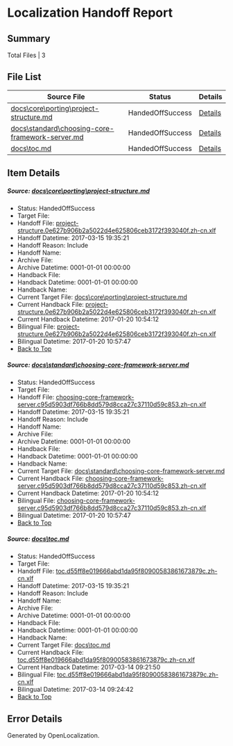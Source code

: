 # <a name='report-top'></a> Localization Handoff Report

## Summary
 Total Files | 3

## File List
 Source File | Status | Details 
 ----------- | ------ | ------- 
 [docs\core\porting\project-structure.md](https://github.com/dotnet/docs/blob/405bac1faa446687a4acdcf2d5536ee31f31f246/docs/core/porting/project-structure.md) | HandedOffSuccess | [Details](#b86693b1d6eed0ff5b8d1831e324354241f2980659)
 [docs\standard\choosing-core-framework-server.md](https://github.com/dotnet/docs/blob/405bac1faa446687a4acdcf2d5536ee31f31f246/docs/standard/choosing-core-framework-server.md) | HandedOffSuccess | [Details](#7151c87d373afce88c83239499ba33980383ab983376)
 [docs\toc.md](https://github.com/dotnet/docs/blob/405bac1faa446687a4acdcf2d5536ee31f31f246/docs/toc.md) | HandedOffSuccess | [Details](#9cbf700444662e225c43b49c2688c104f0b02a1a3442)

## Item Details
##### <a name='b86693b1d6eed0ff5b8d1831e324354241f2980659'></a> Source: [docs\core\porting\project-structure.md](https://github.com/dotnet/docs/blob/405bac1faa446687a4acdcf2d5536ee31f31f246/docs/core/porting/project-structure.md)
* Status: HandedOffSuccess
* Target File: 
* Handoff File: [project-structure.0e627b906b2a5022d4e625806ceb3172f393040f.zh-cn.xlf](https://github.com/dotnet/docs.handoff/blob/1aeac06b3ab43013419f0c9023ad49138ba13469/ol-handoff/dotnet/docs.zh-cn/master/dotnet-core/project-structure.0e627b906b2a5022d4e625806ceb3172f393040f.zh-cn.xlf)
* Handoff Datetime: 2017-03-15 19:35:21
* Handoff Reason: Include
* Handoff Name: 
* Archive File: 
* Archive Datetime: 0001-01-01 00:00:00
* Handback File: 
* Handback Datetime: 0001-01-01 00:00:00
* Handback Name: 
* Current Target File: [docs\core\porting\project-structure.md](https://github.com/dotnet/docs.zh-cn/blob/51d8b2b39371a0b6e9c97ff879316529e87aebad/docs/core/porting/project-structure.md)
* Current Handback File: [project-structure.0e627b906b2a5022d4e625806ceb3172f393040f.zh-cn.xlf](https://github.com/dotnet/docs.handback/blob/805b8ee432caaaa951bb267e6de81379be76cc6e/ol-handback/dotnet/docs.zh-cn/master/dotnet-core/project-structure.0e627b906b2a5022d4e625806ceb3172f393040f.zh-cn.xlf)
* Current Handback Datetime: 2017-01-20 10:54:12
* Bilingual File: [project-structure.0e627b906b2a5022d4e625806ceb3172f393040f.zh-cn.xlf](https://github.com/dotnet/docs.handback/blob/805b8ee432caaaa951bb267e6de81379be76cc6e/ol-handback/dotnet/docs.zh-cn/master/dotnet-core/project-structure.0e627b906b2a5022d4e625806ceb3172f393040f.zh-cn.xlf)
* Bilingual Datetime: 2017-01-20 10:57:47
* [Back to Top](#report-top)

##### <a name='7151c87d373afce88c83239499ba33980383ab983376'></a> Source: [docs\standard\choosing-core-framework-server.md](https://github.com/dotnet/docs/blob/405bac1faa446687a4acdcf2d5536ee31f31f246/docs/standard/choosing-core-framework-server.md)
* Status: HandedOffSuccess
* Target File: 
* Handoff File: [choosing-core-framework-server.c95d5903df766b8dd579d8cca27c37110d59c853.zh-cn.xlf](https://github.com/dotnet/docs.handoff/blob/1aeac06b3ab43013419f0c9023ad49138ba13469/ol-handoff/dotnet/docs.zh-cn/master/dotnet-core/choosing-core-framework-server.c95d5903df766b8dd579d8cca27c37110d59c853.zh-cn.xlf)
* Handoff Datetime: 2017-03-15 19:35:21
* Handoff Reason: Include
* Handoff Name: 
* Archive File: 
* Archive Datetime: 0001-01-01 00:00:00
* Handback File: 
* Handback Datetime: 0001-01-01 00:00:00
* Handback Name: 
* Current Target File: [docs\standard\choosing-core-framework-server.md](https://github.com/dotnet/docs.zh-cn/blob/51d8b2b39371a0b6e9c97ff879316529e87aebad/docs/standard/choosing-core-framework-server.md)
* Current Handback File: [choosing-core-framework-server.c95d5903df766b8dd579d8cca27c37110d59c853.zh-cn.xlf](https://github.com/dotnet/docs.handback/blob/805b8ee432caaaa951bb267e6de81379be76cc6e/ol-handback/dotnet/docs.zh-cn/master/dotnet-core/choosing-core-framework-server.c95d5903df766b8dd579d8cca27c37110d59c853.zh-cn.xlf)
* Current Handback Datetime: 2017-01-20 10:54:12
* Bilingual File: [choosing-core-framework-server.c95d5903df766b8dd579d8cca27c37110d59c853.zh-cn.xlf](https://github.com/dotnet/docs.handback/blob/805b8ee432caaaa951bb267e6de81379be76cc6e/ol-handback/dotnet/docs.zh-cn/master/dotnet-core/choosing-core-framework-server.c95d5903df766b8dd579d8cca27c37110d59c853.zh-cn.xlf)
* Bilingual Datetime: 2017-01-20 10:57:47
* [Back to Top](#report-top)

##### <a name='9cbf700444662e225c43b49c2688c104f0b02a1a3442'></a> Source: [docs\toc.md](https://github.com/dotnet/docs/blob/405bac1faa446687a4acdcf2d5536ee31f31f246/docs/toc.md)
* Status: HandedOffSuccess
* Target File: 
* Handoff File: [toc.d55ff8e019666abd1da95f80900583861673879c.zh-cn.xlf](https://github.com/dotnet/docs.handoff/blob/1aeac06b3ab43013419f0c9023ad49138ba13469/ol-handoff/dotnet/docs.zh-cn/master/dotnet-core/toc.d55ff8e019666abd1da95f80900583861673879c.zh-cn.xlf)
* Handoff Datetime: 2017-03-15 19:35:21
* Handoff Reason: Include
* Handoff Name: 
* Archive File: 
* Archive Datetime: 0001-01-01 00:00:00
* Handback File: 
* Handback Datetime: 0001-01-01 00:00:00
* Handback Name: 
* Current Target File: [docs\toc.md](https://github.com/dotnet/docs.zh-cn/blob/9f0329e1f189152350e7eacacb52c9dbadfc12a7/docs/toc.md)
* Current Handback File: [toc.d55ff8e019666abd1da95f80900583861673879c.zh-cn.xlf](https://github.com/dotnet/docs.handback/blob/9bc53ad285ded40917d743675249f0500a8377f0/ol-handback/dotnet/docs.zh-cn/master/dotnet-core/toc.d55ff8e019666abd1da95f80900583861673879c.zh-cn.xlf)
* Current Handback Datetime: 2017-03-14 09:21:50
* Bilingual File: [toc.d55ff8e019666abd1da95f80900583861673879c.zh-cn.xlf](https://github.com/dotnet/docs.handback/blob/9bc53ad285ded40917d743675249f0500a8377f0/ol-handback/dotnet/docs.zh-cn/master/dotnet-core/toc.d55ff8e019666abd1da95f80900583861673879c.zh-cn.xlf)
* Bilingual Datetime: 2017-03-14 09:24:42
* [Back to Top](#report-top)


## Error Details

Generated by OpenLocalization.
